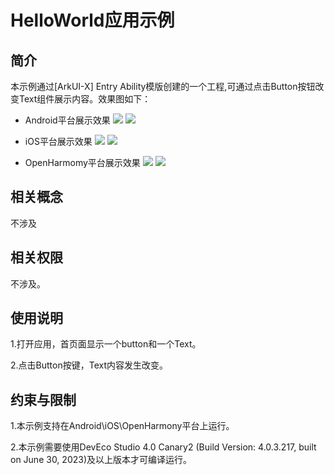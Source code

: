 # HelloWorld应用示例
## 简介
本示例通过[ArkUI-X] Entry Ability模版创建的一个工程,可通过点击Button按钮改变Text组件展示内容。效果图如下：

* Android平台展示效果
![](./screenshots/devices/android_main.jpg) ![](./screenshots/devices/android_state.jpg)

* iOS平台展示效果
![](./screenshots/devices/ios_main.jpg) ![](./screenshots/devices/ios_state.jpg)

* OpenHarmomy平台展示效果
![](./screenshots/devices/oh_main.png) ![](./screenshots/devices/oh_state.png)

## 相关概念

不涉及

## 相关权限

不涉及。


## 使用说明

1.打开应用，首页面显示一个button和一个Text。

2.点击Button按键，Text内容发生改变。

## 约束与限制

1.本示例支持在Android\iOS\OpenHarmony平台上运行。

2.本示例需要使用DevEco Studio 4.0 Canary2 (Build Version: 4.0.3.217, built on June 30, 2023)及以上版本才可编译运行。